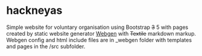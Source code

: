 # hackneyas
Simple website for voluntary organisation using Bootstrap ~~3~~ 5 with pages created by static website generator [Webgen](https://webgen.gettalong.org/) with ~~Textile~~ markdown markup.
Webgen config and html include files are in  \_webgen folder with templates and pages in the \/src subfolder. 
